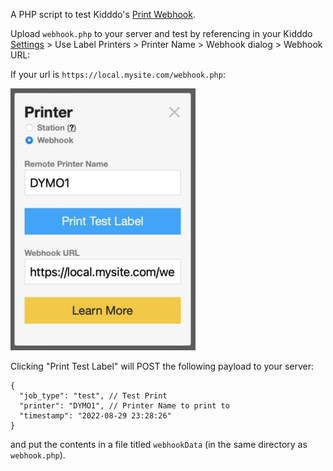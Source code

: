A PHP script to test Kidddo's [Print Webhook](https://kidddo.com/print-webhook).

Upload `webhook.php` to your server and test by referencing in your Kidddo [Settings](https://kidddo.com/admin#settings) > Use Label Printers > Printer Name > Webhook dialog > Webhook URL:

If your url is `https://local.mysite.com/webhook.php`:

![image](wh.jpg)

Clicking "Print Test Label" will POST the following payload to your server:

	{
	  "job_type": "test", // Test Print
	  "printer": "DYMO1", // Printer Name to print to
	  "timestamp": "2022-08-29 23:28:26"
	}

and put the contents in a file titled `webhookData` (in the same directory as `webhook.php`).